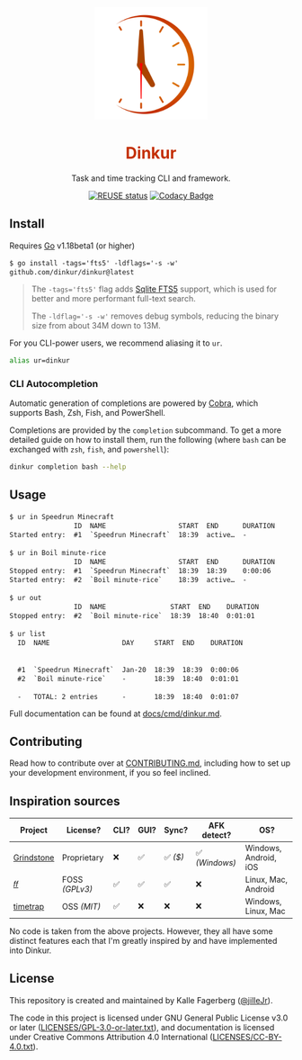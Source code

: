 <!--
Dinkur the task time tracking utility.
<https://github.com/dinkur/dinkur>

SPDX-FileCopyrightText: 2021 Kalle Fagerberg
SPDX-License-Identifier: CC-BY-4.0
-->

<div align="center">
  <img width="200" src="docs/dinkur-large-512.svg" alt="Dinkur icon" />
  <h1 style="color: #c43000">Dinkur</h1>
  <p>Task and time tracking CLI and framework.</p>

  [![REUSE status](https://api.reuse.software/badge/github.com/dinkur/dinkur)](https://api.reuse.software/info/github.com/dinkur/dinkur)
  [![Codacy Badge](https://app.codacy.com/project/badge/Grade/956b94a743244ce2a971ce572e05be3e)](https://www.codacy.com/gh/dinkur/dinkur/dashboard?utm_source=github.com&utm_medium=referral&utm_content=dinkur/dinkur&utm_campaign=Badge_Grade)
</div>

## Install

Requires [Go](https://go.dev/) v1.18beta1 (or higher)

```console
$ go install -tags='fts5' -ldflags='-s -w' github.com/dinkur/dinkur@latest
```

> The `-tags='fts5'` flag adds [Sqlite FTS5](https://www.sqlite.org/fts5.html)
> support, which is used for better and more performant full-text search.
>
> The `-ldflag='-s -w'` removes debug symbols, reducing the binary size from
> about 34M down to 13M.

For you CLI-power users, we recommend aliasing it to `ur`.

```sh
alias ur=dinkur
```

### CLI Autocompletion

Automatic generation of completions are powered by [Cobra](https://github.com/spf13/cobra),
which supports Bash, Zsh, Fish, and PowerShell.

Completions are provided by the `completion` subcommand. To get a more detailed
guide on how to install them, run the following (where `bash` can be exchanged
with `zsh`, `fish`, and `powershell`):

```sh
dinkur completion bash --help
```

## Usage

```console
$ ur in Speedrun Minecraft
                ID  NAME                  START  END      DURATION
Started entry:  #1  `Speedrun Minecraft`  18:39  active…  -

$ ur in Boil minute-rice
                ID  NAME                  START  END      DURATION
Stopped entry:  #1  `Speedrun Minecraft`  18:39  18:39    0:00:06
Started entry:  #2  `Boil minute-rice`    18:39  active…  -

$ ur out
                ID  NAME                START  END    DURATION
Stopped entry:  #2  `Boil minute-rice`  18:39  18:40  0:01:01

$ ur list
  ID  NAME                  DAY     START  END    DURATION


  #1  `Speedrun Minecraft`  Jan-20  18:39  18:39  0:00:06
  #2  `Boil minute-rice`    -       18:39  18:40  0:01:01

  -   TOTAL: 2 entries      -       18:39  18:40  0:01:07
```

Full documentation can be found at [docs/cmd/dinkur.md](docs/cmd/dinkur.md).

## Contributing

Read how to contribute over at [CONTRIBUTING.md](CONTRIBUTING.md), including
how to set up your development environment, if you so feel inclined.

## Inspiration sources

<!--lint disable maximum-line-length-->

| Project         | License?       | CLI? | GUI? | Sync?    | AFK detect?    | OS?                   |
| --------------- | -------------- | ---- | ---- | -------- | -------------- | --------------------- |
| [Grindstone][g] | Proprietary    | ❌   | ✅   | ✅ _($)_ | ✅ _(Windows)_ | Windows, Android, iOS |
| [𝑓𝑓][ff]        | FOSS _(GPLv3)_ | ✅   | ✅   | ✅       | ❌             | Linux, Mac, Android   |
| [timetrap][t]   | OSS _(MIT)_    | ✅   | ❌   | ❌       | ❌             | Windows, Linux, Mac   |

<!--lint enable maximum-line-length-->

No code is taken from the above projects. However, they all have some distinct
features each that I'm greatly inspired by and have implemented into Dinkur.

## License

This repository is created and maintained by Kalle Fagerberg
([@jilleJr](https://github.com/jilleJr)).

The code in this project is licensed under GNU General Public License v3.0
or later ([LICENSES/GPL-3.0-or-later.txt](LICENSES/GPL-3.0-or-later.txt)),
and documentation is licensed under Creative Commons Attribution 4.0
International ([LICENSES/CC-BY-4.0.txt](LICENSES/CC-BY-4.0.txt)).

[g]: https://epiforge.com/grindstone
[ff]: https://github.com/ff-notes/ff
[t]: https://github.com/samg/timetrap
